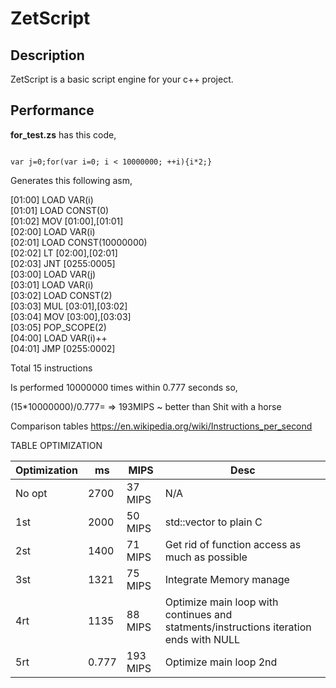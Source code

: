 # ZetScript

<h2>Description</h2>


ZetScript is a basic script engine for your c++ project.




<h2>Performance</h2>



<b>for_test.zs</b> has this code,

<code>
var j=0;for(var i=0; i < 10000000; ++i){i*2;}
</code>

Generates this following asm,



[01:00]	LOAD	VAR(i)<br>
[01:01]	LOAD	CONST(0)<br>
[01:02]	MOV	[01:00],[01:01]<br>
[02:00]	LOAD	VAR(i)<br>
[02:01]	LOAD	CONST(10000000)<br>
[02:02]	LT	[02:00],[02:01]<br>
[02:03]	JNT	[0255:0005]<br>
[03:00]	LOAD	VAR(j)<br>
[03:01]	LOAD	VAR(i)<br>
[03:02]	LOAD	CONST(2)<br>
[03:03]	MUL	[03:01],[03:02]<br>
[03:04]	MOV	[03:00],[03:03]<br>
[03:05]	POP_SCOPE(2)<br>
[04:00]	LOAD	VAR(i)++<br>
[04:01]	JMP	[0255:0002]<br>






Total 15 instructions


Is performed 10000000 times within 0.777 seconds so,

(15*10000000)/0.777=  => 193MIPS ~ better than Shit with a horse 

Comparison tables https://en.wikipedia.org/wiki/Instructions_per_second

TABLE OPTIMIZATION

Optimization|   ms  |   MIPS   | Desc
------------|-------|----------|---------------------------------------------
No opt      |  2700 |  37 MIPS | N/A 
1st         |  2000 |  50 MIPS | std::vector to plain C
2st         |  1400 |  71 MIPS | Get rid of function access as much as possible
3st         |  1321 |  75 MIPS | Integrate Memory manage
4rt         |  1135 |  88 MIPS | Optimize main loop with continues and statments/instructions iteration ends with NULL
5rt         |  0.777|  193 MIPS| Optimize main loop 2nd







